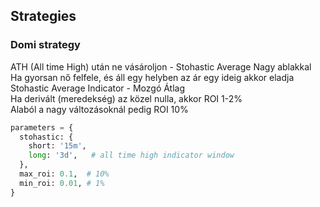 ## Strategies

### Domi strategy
ATH (All time High) után ne vásároljon - Stohastic Average Nagy ablakkal  
Ha gyorsan nő felfele, és áll egy helyben az ár egy ideig akkor eladja  
Stohastic Average Indicator - Mozgó Átlag  
Ha derivált (meredekség) az közel nulla, akkor ROI 1-2%  
Alaból a nagy változásoknál pedig ROI 10%  

```python
parameters = {
  stohastic: {
    short: '15m',
    long: '3d',   # all time high indicator window
  },
  max_roi: 0.1,  # 10% 
  min_roi: 0.01, # 1% 
}
```
